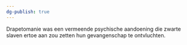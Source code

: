 ```yaml
---
dg-publish: true
---
```

Drapetomanie was een vermeende psychische aandoening die zwarte slaven ertoe aan zou zetten hun gevangenschap te ontvluchten.